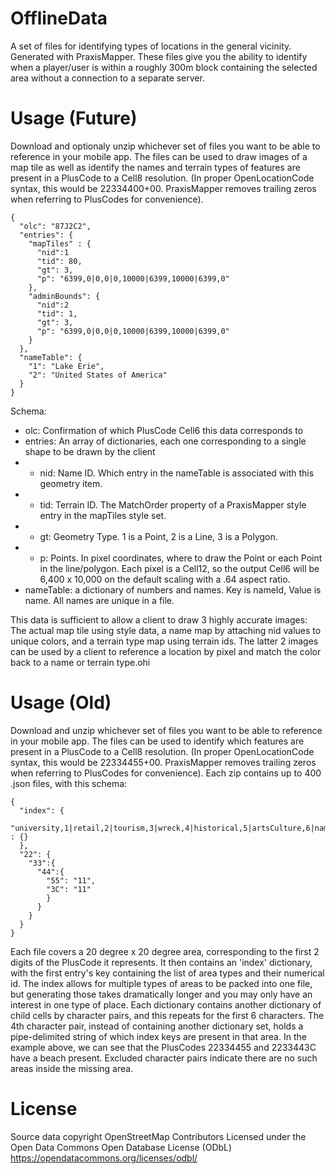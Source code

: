 # OfflineData
A set of files for identifying types of locations in the general vicinity. Generated with PraxisMapper.
These files give you the ability to identify when a player/user is within a roughly 300m block containing the selected area without a connection to a separate server.

# Usage (Future)
Download and optionaly unzip whichever set of files you want to be able to reference in your mobile app.
The files can be used to draw images of a map tile as well as identify the names and terrain types of features are present in a PlusCode to a Cell8 resolution. (In proper OpenLocationCode syntax, this would be 22334400+00. PraxisMapper removes trailing zeros when referring to PlusCodes for convenience).
```
{
  "olc": "87J2C2",
  "entries": {
    "mapTiles" : {
      "nid":1
      "tid": 80,
      "gt": 3,
      "p": "6399,0|0,0|0,10000|6399,10000|6399,0"
    },
    "adminBounds": {
      "nid":2
      "tid": 1,
      "gt": 3,
      "p": "6399,0|0,0|0,10000|6399,10000|6399,0"
    }
  },
  "nameTable": {
    "1": "Lake Erie",
    "2": "United States of America"
  }
}
```
Schema:
* olc: Confirmation of which PlusCode Cell6 this data corresponds to
* entries: An array of dictionaries, each one corresponding to a single shape to be drawn by the client
* * nid: Name ID. Which entry in the nameTable is associated with this geometry item.
* * tid: Terrain ID. The MatchOrder property of a PraxisMapper style entry in the mapTiles style set.
* * gt: Geometry Type. 1 is a Point, 2 is a Line, 3 is a Polygon.
* * p: Points. In pixel coordinates, where to draw the Point or each Point in the line/polygon. Each pixel is a Cell12, so the output Cell6 will be 6,400 x 10,000 on the default scaling with a .64 aspect ratio.
* nameTable: a dictionary of numbers and names. Key is nameId, Value is name. All names are unique in a file.

This data is sufficient to allow a client to draw 3 highly accurate images: The actual map tile using style data, a name map by attaching nid values to unique colors, and a terrain type map using terrain ids.
The latter 2 images can be used by a client to reference a location by pixel and match the color back to a name or terrain type.ohi


# Usage (Old)
Download and unzip whichever set of files you want to be able to reference in your mobile app.
The files can be used to identify which features are present in a PlusCode to a Cell8 resolution. (In proper OpenLocationCode syntax, this would be 22334455+00. PraxisMapper removes trailing zeros when referring to PlusCodes for convenience).
Each zip contains up to 400 .json files, with this schema:

```
{
  "index": {
    "university,1|retail,2|tourism,3|wreck,4|historical,5|artsCulture,6|namedBuilding,7|water,8|wetland,9|park,10|beach,11|natureReserve,12|cemetery,13|trail,14" : {}
  },
  "22": {
    "33":{
      "44":{
        "55": "11",
        "3C": "11"
        }
      }
    }
  }
}
```

Each file covers a 20 degree x 20 degree area, corresponding to the first 2 digits of the PlusCode it represents. It then contains an 'index' dictionary, with the first entry's key containing the list of area types and their numerical id.
The index allows for multiple types of areas to be packed into one file, but generating those takes dramatically longer and you may only have an interest in one type of place.
Each dictionary contains another dictionary of child cells by character pairs, and this repeats for the first 6 characters. The 4th character pair, instead of containing another dictionary set, holds a pipe-delimited string of which index keys are present in that area.
In the example above, we can see that the PlusCodes 22334455 and 2233443C have a beach present. Excluded character pairs indicate there are no such areas inside the missing area.

# License
Source data copyright OpenStreetMap Contributors
Licensed under the Open Data Commons Open Database License (ODbL)
https://opendatacommons.org/licenses/odbl/
